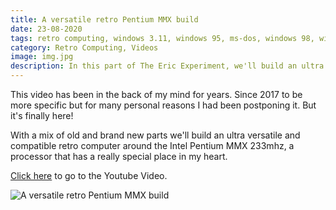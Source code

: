 ```yaml
---
title: A versatile retro Pentium MMX build
date: 23-08-2020
tags: retro computing, windows 3.11, windows 95, ms-dos, windows 98, windows xp, hardware, retro software, intel, pentium, mmx, full throttle, lemmings
category: Retro Computing, Videos
image: img.jpg
description: In this part of The Eric Experiment, we'll build an ultra compatible and versatile retro computer around the Intel Pentium MMX 233mhz.
---
```


This video has been in the back of my mind for years. Since 2017 to be more specific but for many personal reasons I had been postponing it. But it's finally here!

With a mix of old and brand new parts we'll build an ultra versatile and compatible retro computer around the Intel Pentium MMX 233mhz, a processor that has a really special place in my heart.

[Click here](https://www.youtube.com/watch?v=KgCz1t05Ctw) to go to the Youtube Video.

![A versatile retro Pentium MMX build](https://www.youtube.com/watch?v=KgCz1t05Ctw)
